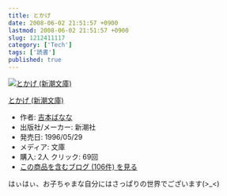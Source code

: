 ```yaml
---
title: とかげ
date: 2008-06-02 21:51:57 +0900
lastmod: 2008-06-02 21:51:57 +0900
slug: 1212411117
category: ['Tech']
tags: ['読書']
published: true
---
```




<p><div class="hatena-asin-detail"><a href="http://www.amazon.co.jp/exec/obidos/ASIN/4101359121/hatena-blog-22/"><img src="https://images-fe.ssl-images-amazon.com/images/I/51CV1ASNYFL._SL160_.jpg" class="hatena-asin-detail-image" alt="とかげ (新潮文庫)" title="とかげ (新潮文庫)"></a><div class="hatena-asin-detail-info"><p class="hatena-asin-detail-title"><a href="http://www.amazon.co.jp/exec/obidos/ASIN/4101359121/hatena-blog-22/">とかげ (新潮文庫)</a></p><ul><li><span class="hatena-asin-detail-label">作者:</span> <a class="keyword" href="http://d.hatena.ne.jp/keyword/%B5%C8%CB%DC%A4%D0%A4%CA%A4%CA">吉本ばなな</a></li><li><span class="hatena-asin-detail-label">出版社/メーカー:</span> 新潮社</li><li><span class="hatena-asin-detail-label">発売日:</span> 1996/05/29</li><li><span class="hatena-asin-detail-label">メディア:</span> 文庫</li><li><span class="hatena-asin-detail-label">購入</span>: 2人 <span class="hatena-asin-detail-label">クリック</span>: 69回</li><li><a href="http://d.hatena.ne.jp/asin/4101359121/hatena-blog-22" target="_blank">この商品を含むブログ (106件) を見る</a></li></ul></div><div class="hatena-asin-detail-foot"></div></div></p><p>はぃはぃ、お子ちゃまな自分にはさっぱりの世界でございます(>_<)</p>

